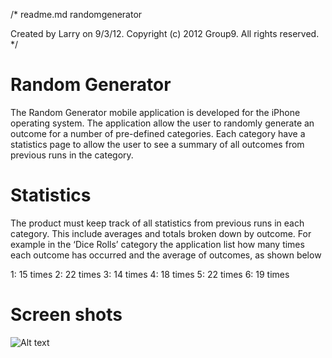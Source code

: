 /* 
  readme.md
  randomgenerator

  Created by Larry on 9/3/12.
  Copyright (c) 2012 Group9. All rights reserved.
*/

# Random Generator #
The Random Generator mobile application is developed for the iPhone operating system. The application allow the user to randomly generate an outcome for a number of pre-defined categories. Each category have a statistics page to allow the user to see a summary of all outcomes from previous runs in the category.

# Statistics #
The product must keep track of all statistics from previous runs in each category. This include averages and totals broken down by outcome. For example in the  ‘Dice Rolls’ category the application list  how many times each outcome has occurred and the average of outcomes, as shown below

1:	15 times
2:	22 times
3:	14 times
4: 	18 times
5: 	22 times
6:	19 times

# Screen shots #
![Alt text](randomgenerator/blob/master/ScreenShot1.png?raw=true )
